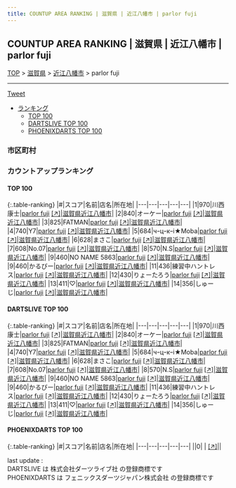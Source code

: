 ```yaml
---
title: COUNTUP AREA RANKING | 滋賀県 | 近江八幡市 | parlor fuji
---
```

## COUNTUP AREA RANKING | 滋賀県 | 近江八幡市 | parlor fuji

[TOP](/darts/rank/) > [滋賀県](/darts/rank/滋賀県/) > [近江八幡市](/darts/rank/滋賀県/近江八幡市/) > parlor fuji

___

<a href="https://twitter.com/share?ref_src=twsrc%5Etfw" data-text="COUNTUP AREA RANKING | 滋賀県近江八幡市parlor fuji" class="twitter-share-button" data-hashtags="DARTSLIVE,PHOENIXDARTS,darts,ダーツ" data-show-count="false">Tweet</a>

* [ランキング](#カウントアップランキング)
    * [TOP 100](#top-100)
    * [DARTSLIVE TOP 100](#dartslive-top-100)
    * [PHOENIXDARTS TOP 100](#phoenixdarts-top-100)

### 市区町村

<ul>

</ul>

### カウントアップランキング

#### TOP 100



{:.table-ranking}
|#|スコア|名前|店名|所在地|
|---|---|---|---|---|
|1|970|<span class="rank-name-dl">川西康士</span>|<a href="/darts/rank/shops/7cb102b31fc4db3028032249b44395af.html">parlor fuji</a> <a href="https://search.dartslive.com/jp/shop/7cb102b31fc4db3028032249b44395af">[↗]</a>|<a href="/darts/rank/滋賀県/近江八幡市">滋賀県近江八幡市</a>|
|2|840|<span class="rank-name-dl">オーケー</span>|<a href="/darts/rank/shops/7cb102b31fc4db3028032249b44395af.html">parlor fuji</a> <a href="https://search.dartslive.com/jp/shop/7cb102b31fc4db3028032249b44395af">[↗]</a>|<a href="/darts/rank/滋賀県/近江八幡市">滋賀県近江八幡市</a>|
|3|825|<span class="rank-name-dl">FATMAN</span>|<a href="/darts/rank/shops/7cb102b31fc4db3028032249b44395af.html">parlor fuji</a> <a href="https://search.dartslive.com/jp/shop/7cb102b31fc4db3028032249b44395af">[↗]</a>|<a href="/darts/rank/滋賀県/近江八幡市">滋賀県近江八幡市</a>|
|4|740|<span class="rank-name-dl">Y7</span>|<a href="/darts/rank/shops/7cb102b31fc4db3028032249b44395af.html">parlor fuji</a> <a href="https://search.dartslive.com/jp/shop/7cb102b31fc4db3028032249b44395af">[↗]</a>|<a href="/darts/rank/滋賀県/近江八幡市">滋賀県近江八幡市</a>|
|5|684|<span class="rank-name-dl">чｰцｰкｰi★Moba</span>|<a href="/darts/rank/shops/7cb102b31fc4db3028032249b44395af.html">parlor fuji</a> <a href="https://search.dartslive.com/jp/shop/7cb102b31fc4db3028032249b44395af">[↗]</a>|<a href="/darts/rank/滋賀県/近江八幡市">滋賀県近江八幡市</a>|
|6|628|<span class="rank-name-dl">まさこ</span>|<a href="/darts/rank/shops/7cb102b31fc4db3028032249b44395af.html">parlor fuji</a> <a href="https://search.dartslive.com/jp/shop/7cb102b31fc4db3028032249b44395af">[↗]</a>|<a href="/darts/rank/滋賀県/近江八幡市">滋賀県近江八幡市</a>|
|7|608|<span class="rank-name-dl">No.07</span>|<a href="/darts/rank/shops/7cb102b31fc4db3028032249b44395af.html">parlor fuji</a> <a href="https://search.dartslive.com/jp/shop/7cb102b31fc4db3028032249b44395af">[↗]</a>|<a href="/darts/rank/滋賀県/近江八幡市">滋賀県近江八幡市</a>|
|8|570|<span class="rank-name-dl">N.S</span>|<a href="/darts/rank/shops/7cb102b31fc4db3028032249b44395af.html">parlor fuji</a> <a href="https://search.dartslive.com/jp/shop/7cb102b31fc4db3028032249b44395af">[↗]</a>|<a href="/darts/rank/滋賀県/近江八幡市">滋賀県近江八幡市</a>|
|9|460|<span class="rank-name-dl">NO NAME 5863</span>|<a href="/darts/rank/shops/7cb102b31fc4db3028032249b44395af.html">parlor fuji</a> <a href="https://search.dartslive.com/jp/shop/7cb102b31fc4db3028032249b44395af">[↗]</a>|<a href="/darts/rank/滋賀県/近江八幡市">滋賀県近江八幡市</a>|
|9|460|<span class="rank-name-dl">かるびー</span>|<a href="/darts/rank/shops/7cb102b31fc4db3028032249b44395af.html">parlor fuji</a> <a href="https://search.dartslive.com/jp/shop/7cb102b31fc4db3028032249b44395af">[↗]</a>|<a href="/darts/rank/滋賀県/近江八幡市">滋賀県近江八幡市</a>|
|11|436|<span class="rank-name-dl">練習中ハントレス</span>|<a href="/darts/rank/shops/7cb102b31fc4db3028032249b44395af.html">parlor fuji</a> <a href="https://search.dartslive.com/jp/shop/7cb102b31fc4db3028032249b44395af">[↗]</a>|<a href="/darts/rank/滋賀県/近江八幡市">滋賀県近江八幡市</a>|
|12|430|<span class="rank-name-dl">りょーたろう</span>|<a href="/darts/rank/shops/7cb102b31fc4db3028032249b44395af.html">parlor fuji</a> <a href="https://search.dartslive.com/jp/shop/7cb102b31fc4db3028032249b44395af">[↗]</a>|<a href="/darts/rank/滋賀県/近江八幡市">滋賀県近江八幡市</a>|
|13|411|<span class="rank-name-dl">♡</span>|<a href="/darts/rank/shops/7cb102b31fc4db3028032249b44395af.html">parlor fuji</a> <a href="https://search.dartslive.com/jp/shop/7cb102b31fc4db3028032249b44395af">[↗]</a>|<a href="/darts/rank/滋賀県/近江八幡市">滋賀県近江八幡市</a>|
|14|356|<span class="rank-name-dl">しゅーじ</span>|<a href="/darts/rank/shops/7cb102b31fc4db3028032249b44395af.html">parlor fuji</a> <a href="https://search.dartslive.com/jp/shop/7cb102b31fc4db3028032249b44395af">[↗]</a>|<a href="/darts/rank/滋賀県/近江八幡市">滋賀県近江八幡市</a>|


#### DARTSLIVE TOP 100



{:.table-ranking}
|#|スコア|名前|店名|所在地|
|---|---|---|---|---|
|1|970|<span class="rank-name-dl">川西康士</span>|<a href="/darts/rank/shops/7cb102b31fc4db3028032249b44395af.html">parlor fuji</a> <a href="https://search.dartslive.com/jp/shop/7cb102b31fc4db3028032249b44395af">[↗]</a>|<a href="/darts/rank/滋賀県/近江八幡市">滋賀県近江八幡市</a>|
|2|840|<span class="rank-name-dl">オーケー</span>|<a href="/darts/rank/shops/7cb102b31fc4db3028032249b44395af.html">parlor fuji</a> <a href="https://search.dartslive.com/jp/shop/7cb102b31fc4db3028032249b44395af">[↗]</a>|<a href="/darts/rank/滋賀県/近江八幡市">滋賀県近江八幡市</a>|
|3|825|<span class="rank-name-dl">FATMAN</span>|<a href="/darts/rank/shops/7cb102b31fc4db3028032249b44395af.html">parlor fuji</a> <a href="https://search.dartslive.com/jp/shop/7cb102b31fc4db3028032249b44395af">[↗]</a>|<a href="/darts/rank/滋賀県/近江八幡市">滋賀県近江八幡市</a>|
|4|740|<span class="rank-name-dl">Y7</span>|<a href="/darts/rank/shops/7cb102b31fc4db3028032249b44395af.html">parlor fuji</a> <a href="https://search.dartslive.com/jp/shop/7cb102b31fc4db3028032249b44395af">[↗]</a>|<a href="/darts/rank/滋賀県/近江八幡市">滋賀県近江八幡市</a>|
|5|684|<span class="rank-name-dl">чｰцｰкｰi★Moba</span>|<a href="/darts/rank/shops/7cb102b31fc4db3028032249b44395af.html">parlor fuji</a> <a href="https://search.dartslive.com/jp/shop/7cb102b31fc4db3028032249b44395af">[↗]</a>|<a href="/darts/rank/滋賀県/近江八幡市">滋賀県近江八幡市</a>|
|6|628|<span class="rank-name-dl">まさこ</span>|<a href="/darts/rank/shops/7cb102b31fc4db3028032249b44395af.html">parlor fuji</a> <a href="https://search.dartslive.com/jp/shop/7cb102b31fc4db3028032249b44395af">[↗]</a>|<a href="/darts/rank/滋賀県/近江八幡市">滋賀県近江八幡市</a>|
|7|608|<span class="rank-name-dl">No.07</span>|<a href="/darts/rank/shops/7cb102b31fc4db3028032249b44395af.html">parlor fuji</a> <a href="https://search.dartslive.com/jp/shop/7cb102b31fc4db3028032249b44395af">[↗]</a>|<a href="/darts/rank/滋賀県/近江八幡市">滋賀県近江八幡市</a>|
|8|570|<span class="rank-name-dl">N.S</span>|<a href="/darts/rank/shops/7cb102b31fc4db3028032249b44395af.html">parlor fuji</a> <a href="https://search.dartslive.com/jp/shop/7cb102b31fc4db3028032249b44395af">[↗]</a>|<a href="/darts/rank/滋賀県/近江八幡市">滋賀県近江八幡市</a>|
|9|460|<span class="rank-name-dl">NO NAME 5863</span>|<a href="/darts/rank/shops/7cb102b31fc4db3028032249b44395af.html">parlor fuji</a> <a href="https://search.dartslive.com/jp/shop/7cb102b31fc4db3028032249b44395af">[↗]</a>|<a href="/darts/rank/滋賀県/近江八幡市">滋賀県近江八幡市</a>|
|9|460|<span class="rank-name-dl">かるびー</span>|<a href="/darts/rank/shops/7cb102b31fc4db3028032249b44395af.html">parlor fuji</a> <a href="https://search.dartslive.com/jp/shop/7cb102b31fc4db3028032249b44395af">[↗]</a>|<a href="/darts/rank/滋賀県/近江八幡市">滋賀県近江八幡市</a>|
|11|436|<span class="rank-name-dl">練習中ハントレス</span>|<a href="/darts/rank/shops/7cb102b31fc4db3028032249b44395af.html">parlor fuji</a> <a href="https://search.dartslive.com/jp/shop/7cb102b31fc4db3028032249b44395af">[↗]</a>|<a href="/darts/rank/滋賀県/近江八幡市">滋賀県近江八幡市</a>|
|12|430|<span class="rank-name-dl">りょーたろう</span>|<a href="/darts/rank/shops/7cb102b31fc4db3028032249b44395af.html">parlor fuji</a> <a href="https://search.dartslive.com/jp/shop/7cb102b31fc4db3028032249b44395af">[↗]</a>|<a href="/darts/rank/滋賀県/近江八幡市">滋賀県近江八幡市</a>|
|13|411|<span class="rank-name-dl">♡</span>|<a href="/darts/rank/shops/7cb102b31fc4db3028032249b44395af.html">parlor fuji</a> <a href="https://search.dartslive.com/jp/shop/7cb102b31fc4db3028032249b44395af">[↗]</a>|<a href="/darts/rank/滋賀県/近江八幡市">滋賀県近江八幡市</a>|
|14|356|<span class="rank-name-dl">しゅーじ</span>|<a href="/darts/rank/shops/7cb102b31fc4db3028032249b44395af.html">parlor fuji</a> <a href="https://search.dartslive.com/jp/shop/7cb102b31fc4db3028032249b44395af">[↗]</a>|<a href="/darts/rank/滋賀県/近江八幡市">滋賀県近江八幡市</a>|


#### PHOENIXDARTS TOP 100



{:.table-ranking}
|#|スコア|名前|店名|所在地|
|---|---|---|---|---|
||0|<span class="rank-name-dl"> </span>|<a href="/darts/rank/shops/.html"></a> <a href="">[↗]</a>|<a href="/darts/rank//"></a>|


<div class="footer border-top border-gray-light mt-5 pt-3 text-right text-gray">
    last update : <span style="font-weight: italic" id="foot_last_modified"></span><br />
    DARTSLIVE は 株式会社ダーツライブ社 の登録商標です<br />
    PHOENIXDARTS は フェニックスダーツジャパン株式会社 の登録商標です<br />
</div>

<script src="https://cdnjs.cloudflare.com/ajax/libs/jquery.tablesorter/2.31.3/js/jquery.tablesorter.min.js" integrity="sha512-qzgd5cYSZcosqpzpn7zF2ZId8f/8CHmFKZ8j7mU4OUXTNRd5g+ZHBPsgKEwoqxCtdQvExE5LprwwPAgoicguNg==" crossorigin="anonymous" referrerpolicy="no-referrer"></script>
<link rel="stylesheet" href="https://cdnjs.cloudflare.com/ajax/libs/jquery.tablesorter/2.31.3/css/theme.default.min.css" integrity="sha512-wghhOJkjQX0Lh3NSWvNKeZ0ZpNn+SPVXX1Qyc9OCaogADktxrBiBdKGDoqVUOyhStvMBmJQ8ZdMHiR3wuEq8+w==" crossorigin="anonymous" referrerpolicy="no-referrer" />
<script>
$(function() {
    $(".table-ranking").tablesorter({sortList:[[0, 0]]});
    $("#foot_last_modified").text(formatDate(new Date(document.lastModified), 'yyyy-MM-dd HH:mm:ss'));
});
</script>

<script async src="https://platform.twitter.com/widgets.js" charset="utf-8"></script>